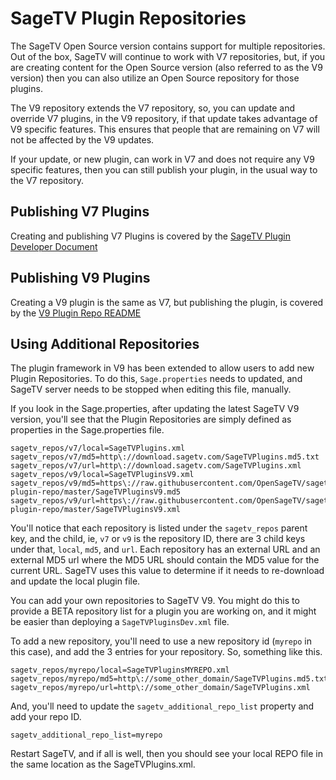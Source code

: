 # SageTV Plugin Repositories

The SageTV Open Source version contains support for multiple repositories.  Out of the box, SageTV will continue to work with V7 repositories, but, if you are creating content for the Open Source version (also referred to as the V9 version) then you can also utilize an Open Source repository for those plugins.

The V9 repository extends the V7 repository, so, you can update and override V7 plugins, in the V9 repository, if that update takes advantage of V9 specific features.  This ensures that people that are remaining on V7 will not be affected by the V9 updates.

If your update, or new plugin, can work in V7 and does not require any V9 specific features, then you can still publish your plugin, in the usual way to the V7 repository.

## Publishing V7 Plugins
Creating and publishing V7 Plugins is covered by the [SageTV Plugin Developer Document](http://download.sagetv.com/DevelopingSageTVPlugins.doc)

## Publishing V9 Plugins
Creating a V9 plugin is the same as V7, but publishing the plugin, is covered by the [V9 Plugin Repo README](https://github.com/OpenSageTV/sagetv-plugin-repo)

## Using Additional Repositories
The plugin framework in V9 has been extended to allow users to add new Plugin Repositories.  To do this, ```Sage.properties``` needs to updated, and SageTV server needs to be stopped when editing this file, manually.

If you look in the Sage.properties, after updating the latest SageTV V9 version, you'll see that the Plugin Repositories are simply defined as properties in the Sage.properties file.

```
sagetv_repos/v7/local=SageTVPlugins.xml
sagetv_repos/v7/md5=http\://download.sagetv.com/SageTVPlugins.md5.txt
sagetv_repos/v7/url=http\://download.sagetv.com/SageTVPlugins.xml
sagetv_repos/v9/local=SageTVPluginsV9.xml
sagetv_repos/v9/md5=https\://raw.githubusercontent.com/OpenSageTV/sagetv-plugin-repo/master/SageTVPluginsV9.md5
sagetv_repos/v9/url=https\://raw.githubusercontent.com/OpenSageTV/sagetv-plugin-repo/master/SageTVPluginsV9.xml
```

You'll notice that each repository is listed under the ```sagetv_repos``` parent key, and the child, ie, ```v7``` or ```v9``` is the repository ID, there are 3 child keys under that, ```local```, ```md5```, and ```url```.  Each repository has an external URL and an external MD5 url where the MD5 URL should contain the MD5 value for the current URL.  SageTV uses this value to determine if it needs to re-download and update the local plugin file.

You can add your own repositories to SageTV V9.  You might do this to provide a BETA repository list for a plugin you are working on, and it might be easier than deploying a ```SageTVPluginsDev.xml``` file.

To add a new repository, you'll need to use a new repository id (```myrepo``` in this case), and add the 3 entries for your repository.  So, something like this.

```
sagetv_repos/myrepo/local=SageTVPluginsMYREPO.xml
sagetv_repos/myrepo/md5=http\://some_other_domain/SageTVPlugins.md5.txt
sagetv_repos/myrepo/url=http\://some_other_domain/SageTVPlugins.xml
```

And, you'll need to update the ```sagetv_additional_repo_list``` property and add your repo ID.
```
sagetv_additional_repo_list=myrepo
```

Restart SageTV, and if all is well, then you should see your local REPO file in the same location as the SageTVPlugins.xml.
